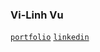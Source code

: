 ### Vi-Linh Vu
 [`portfolio`](https://vilinh.duckdns.org/ 'Personal Website') [`linkedin`](https://www.linkedin.com/in/vilinhv/)

